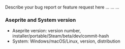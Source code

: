Describe your bug report or feature request here
...
...
...

### Aseprite and System version

* Aseprite version: version number, installer/portable/Steam/beta/dev/commit-hash
* System: Windows/macOS/Linux, version, distribution
